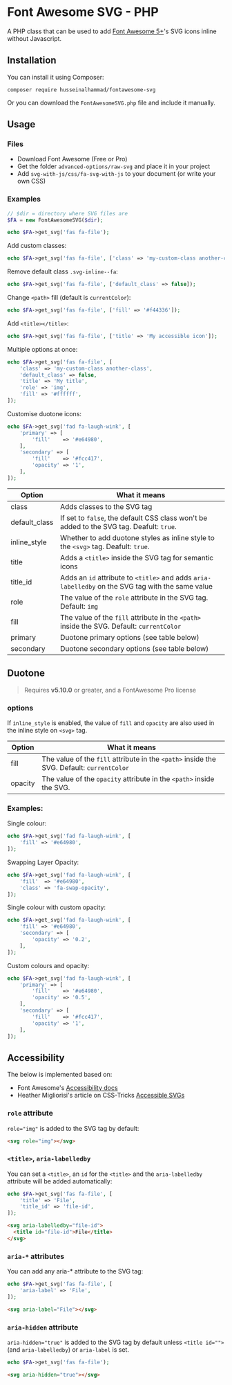 # Font Awesome SVG - PHP

A PHP class that can be used to add [Font Awesome 5+](https://fontawesome.com/)'s SVG icons inline without Javascript.

## Installation

You can install it using Composer:

```
composer require husseinalhammad/fontawesome-svg
```

Or you can download the `FontAwesomeSVG.php` file and include it manually.

## Usage

### Files

- Download Font Awesome (Free or Pro)
- Get the folder `advanced-options/raw-svg` and place it in your project
- Add `svg-with-js/css/fa-svg-with-js` to your document (or write your own CSS)

### Examples

```php
// $dir = directory where SVG files are
$FA = new FontAwesomeSVG($dir);

echo $FA->get_svg('fas fa-file');
```

Add custom classes:

```php
echo $FA->get_svg('fas fa-file', ['class' => 'my-custom-class another-class']);
```

Remove default class `.svg-inline--fa`:

```php
echo $FA->get_svg('fas fa-file', ['default_class' => false]);
```

Change `<path>` fill (default is `currentColor`):

```php
echo $FA->get_svg('fas fa-file', ['fill' => '#f44336']);
```

Add `<title></title>`:

```php
echo $FA->get_svg('fas fa-file', ['title' => 'My accessible icon']);
```

Multiple options at once:

```php
echo $FA->get_svg('fas fa-file', [
    'class' => 'my-custom-class another-class',
    'default_class' => false,
    'title' => 'My title',
    'role' => 'img',
    'fill' => '#ffffff',
]);
```

Customise duotone icons:

```php
echo $FA->get_svg('fad fa-laugh-wink', [
    'primary' => [
        'fill'    => '#e64980',
    ],
    'secondary' => [
        'fill'    => '#fcc417',
        'opacity' => '1',
    ],
]);
```

| Option        | What it means                                                                                     |
| ------------- | ------------------------------------------------------------------------------------------------- |
| class         | Adds classes to the SVG tag                                                                       |
| default_class | If set to `false`, the default CSS class won't be added to the SVG tag. Deafult: `true`.          |
| inline_style  | Whether to add duotone styles as inline style to the `<svg>` tag. Deafult: `true`.                |
| title         | Adds a `<title>` inside the SVG tag for semantic icons                                            |
| title_id      | Adds an `id` attribute to `<title>` and adds `aria-labelledby` on the SVG tag with the same value |
| role          | The value of the `role` attribute in the SVG tag. Default: `img`                                  |
| fill          | The value of the `fill` attribute in the `<path>` inside the SVG. Default: `currentColor`         |
| primary       | Duotone primary options (see table below)                                                         |
| secondary     | Duotone secondary options (see table below)                                                       |

## Duotone

> Requires **v5.10.0** or greater, and a FontAwesome Pro license

### options

If `inline_style` is enabled, the value of `fill` and `opacity` are also used in the inline style on `<svg>` tag.

| Option  | What it means                                                                             |
| ------- | ----------------------------------------------------------------------------------------- |
| fill    | The value of the `fill` attribute in the `<path>` inside the SVG. Default: `currentColor` |
| opacity | The value of the `opacity` attribute in the `<path>` inside the SVG.                      |

### Examples:

Single colour:

```php
echo $FA->get_svg('fad fa-laugh-wink', [
    'fill' => '#e64980',
]);
```

Swapping Layer Opacity:

```php
echo $FA->get_svg('fad fa-laugh-wink', [
    'fill'  => '#e64980',
    'class' => 'fa-swap-opacity',
]);
```

Single colour with custom opacity:

```php
echo $FA->get_svg('fad fa-laugh-wink', [
    'fill' => '#e64980',
    'secondary' => [
        'opacity' => '0.2',
    ],
]);
```

Custom colours and opacity:

```php
echo $FA->get_svg('fad fa-laugh-wink', [
    'primary' => [
        'fill'    => '#e64980',
        'opacity' => '0.5',
    ],
    'secondary' => [
        'fill'    => '#fcc417',
        'opacity' => '1',
    ],
]);
```

## Accessibility

The below is implemented based on:

- Font Awesome's [Accessibility docs](https://fontawesome.com/how-to-use/on-the-web/other-topics/accessibility)
- Heather Migliorisi's article on CSS-Tricks [Accessible SVGs](https://css-tricks.com/accessible-svgs/)

### `role` attribute

`role="img"` is added to the SVG tag by default:

```html
<svg role="img"></svg>
```

### `<title>`, `aria-labelledby`

You can set a `<title>`, an `id` for the `<title>` and the `aria-labelledby` attribute will be added automatically:

```php
echo $FA->get_svg('fas fa-file', [
    'title' => 'File',
    'title_id' => 'file-id',
]);
```

```html
<svg aria-labelledby="file-id">
  <title id="file-id">File</title>
</svg>
```

### `aria-*` attributes

You can add any aria-\* attribute to the SVG tag:

```php
echo $FA->get_svg('fas fa-file', [
    'aria-label' => 'File',
]);
```

```html
<svg aria-label="File"></svg>
```

### `aria-hidden` attribute

`aria-hidden="true"` is added to the SVG tag by default unless `<title id="">` (and `aria-labelledby`) or `aria-label` is set.

```php
echo $FA->get_svg('fas fa-file');
```

```html
<svg aria-hidden="true"></svg>
```
